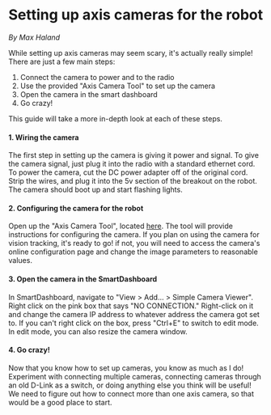 # Setting up axis cameras for the robot
*By Max Haland*

While setting up axis cameras may seem scary, it's actually really simple! There are just a few main steps:

1. Connect the camera to power and to the radio
2. Use the provided "Axis Camera Tool" to set up the camera
3. Open the camera in the smart dashboard
4. Go crazy!

This guide will take a more in-depth look at each of these steps.

#### 1. Wiring the camera
The first step in setting up the camera is giving it power and signal. To give the camera signal, just plug it into the radio with a standard ethernet cord. To power the camera, cut the DC power adapter off of the original cord. Strip the wires, and plug it into the 5v section of the breakout on the robot. The camera should boot up and start flashing lights.

#### 2. Configuring the camera for the robot
Open up the "Axis Camera Tool", located [here][tool]. The tool will provide instructions for configuring the camera. If you plan on using the camera for vision tracking, it's ready to go! if not, you will need to access the camera's online configuration page and change the image parameters to reasonable values.

#### 3. Open the camera in the SmartDashboard
In SmartDashboard, navigate to "View > Add... > Simple Camera Viewer". Right click on the pink box that says "NO CONNECTION." Right-click on it and change the camera IP address to whatever address the camera got set to. If you can't right click on the box, press "Ctrl+E" to switch to edit mode. In edit mode, you can also resize the camera window.

#### 4. Go crazy!
Now that you know how to set up cameras, you know as much as I do! Experiment with connecting multiple cameras, connecting cameras through an old D-Link as a switch, or doing anything else you think will be useful! We need to figure out how to connect more than one axis camera, so that would be a good place to start.

[tool]: file:///C:/Program%20Files%20(x86)/National%20Instruments/LabVIEW%202015/project/Axis%20Camera%20Tool/AxisCameraSetup.exe. 
